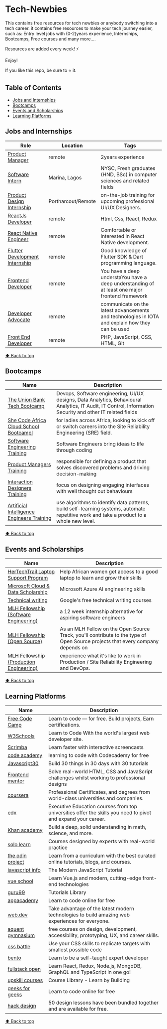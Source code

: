 # Tech-Newbies
This contains free resources for tech newbies or anybody switching into a tech career.
it contains free resources to make your tech journey easier, such as: Entry level jobs with (0-2)years experience, Internships, Bootcamps, Free courses and many more....

Resources are added every week! ⚡

Enjoy!

If you like this repo, be sure to ⭐ it.

## Table of Contents

- [Jobs and Internships](#jobs-and-internships)
- [Bootcamps](#bootcamps)
- [Events and Scholarships](#events-and-scholarships)
- [Learning Platforms](#learning-platforms)



## Jobs and Internships

| Role  |  Location |  Tags |
|---|---|-------------|
|[Product Manager](https://codersrank.homerun.co/product-manager/en?utm_source=CodersRank+-+coders&utm_campaign=a569e34343-20220324_PM_campaign&utm_medium=email&utm_term=0_aecf5642a9-a569e34343-69622609) | remote | 2years experience |
|[Software Intern](mailto:Ogonna.Idia@blueadvisoryng.com) | Marina, Lagos | NYSC, Fresh graduates (HND, BSc) in computer sciences and related fields |
|[Product Design Internship](https://forms.office.com/pages/responsepage.aspx?id=DQSIkWdsW0yxEjajBLZtrQAAAAAAAAAAAAO__dJmVytUM1ZBM1E5OElaOEpSUUwySURPTTRTRFNNRS4u) | Portharcout/Remote |on-the-job training for upcoming professional UI/UX Designers. |
|[ReactJs Developer](https://www.kadogo.co/front-end-developer/) | remote | Html, Css, React, Redux |
|[React Native Engineer](https://jobs.lever.co/workbravely/fe5ea206-219b-4679-861e-ee3e0accc1db) | remote |Comfortable or interested in React Native development.|
|[Flutter Development Internship](https://youramigoapp.notion.site/Flutter-Development-Internship-Paid-a7c5b2c1947d403798761fbe75b587f2) | remote | Good knowledge of Flutter SDK & Dart programming language.|
|[Frontend Developer](https://trustbit.tech/careers/frontend-developer) | remote |You have a deep understaYou have a deep understanding of at least one major frontend framework |
|[Developer Advocate](https://iota.bamboohr.com/jobs/view.php?id=195) | remote | communicate on the latest advancements and technologies in IOTA and explain how they can be used |
|[Front End Developer](https://native-land.ca/how-to-contribute/jobs/hiring-front-end-developer/) | remote | PHP, JavaScript, CSS, HTML, Git |


[⬆️ Back to top](#table-of-contents)


## Bootcamps

| Name  |  Description|
|---|-------------------|
|[The Union Bank Tech Bootcamp](https://www.jobberman.com/job-seeker/union-bank?utm_source=campaign&utm_medium=email&utm_campaign=cmp-union-bank-2022-03-25&utm_term=newsletter%20jobseeker%20biweekly) | Devops, Software engineering, UI/UX designs, Data Analytics, Behavioural Analytics, IT Audit, IT Control, Information Security and other IT related fields | 
|[She Code Africa Cloud School Bootcampl](https://docs.google.com/forms/d/e/1FAIpQLSdzocrNFmUUyK6mLsBvqoMZe4mib8S2URdMNn57lN8pZOYhQg/viewform) | for ladies across Africa, looking to kick off or switch careers into the Site Reliability Engineering (SRE) field. |
|[Software Engineering Training](https://digitalproductschool.io/application/software-engineering/) | Software Engineers bring ideas to life through coding |
|[Product Managers Training](https://digitalproductschool.io/application/product-management/) |responsible for defining a product that solves discovered problems and driving decision-making |
|[Interaction Designers Training](https://digitalproductschool.io/application/interaction-design/) | focus on designing engaging interfaces with well thought out behaviours |
|[Artificial Intelligence Engineers Training](https://digitalproductschool.io/application/artificial-intelligence/) |use algorithms to identify data patterns, build self-learning systems, automate repetitive work and take a product to a whole new level.|


[⬆️ Back to top](#table-of-contents)


## Events and Scholarships

| Name  |  Description|
|---|-----------------------------------|
|[HerTechTrail Laptop Support Program](https://lu.ma/hertechtrail-laptop) | Help African women get  access to a good laptop to learn and grow their skills |
|[Microsoft Cloud & Data Scholarship](https://www.udacity.com/scholarships/microsoft-cloud-data-scholarship) | Microsoft Azure AI engineering skills |
|[Technical writing](https://developers.google.com/tech-writing/announcements) |  Google's free technical writing courses |
|[MLH Fellowship (Software Engineering)](https://fellowship.mlh.io/programs/software-engineering) |a 12 week internship alternative for aspiring software engineers |
|[MLH Fellowship (Open Source)](https://fellowship.mlh.io/programs/open-source) | As an MLH Fellow on the Open Source Track, you'll contribute to the type of Open Source projects that every company depends on |
|[MLH Fellowship (Production Engineering)](https://fellowship.mlh.io/programs/production-engineering) | experience what it's like to work in Production / Site Reliability Engineering and DevOps. |


[⬆️ Back to top](#table-of-contents)


## Learning Platforms

| Name  |  Description|
|---|-----------------------------------|
|[Free Code Camp](https://freecodecamp.org) | Learn to code — for free. Build projects, Earn certifications. |
|[W3Schools](https://www.w3schools.com/) | Learn to Code With the world's largest web developer site. |
|[Scrimba](https://scrimba.com/) | Learn faster with interactive screencasts |
|[code academy](https://codecademy.com) | learning to code with Codecademy for free |
|[Javascript30](https://javascript30.com) | Build 30 things in 30 days with 30 tutorials |
|[Frontend mentor](https://frontendmentor.io) | Solve real-world HTML, CSS and JavaScript challenges whilst working to professional designs |
|[coursera](https://coursera.org) | Professional Certificates, and degrees from world-class universities and companies. |
|[edx](https://edx.org) | Executive Education courses from top universities offer the skills you need to pivot and expand your career. |
|[Khan academy](https://khanacademy.org) | Build a deep, solid understanding in math, science, and more. |
|[solo learn](https://sololearn.com/) | Courses designed by experts with real-world practice |
|[the odin project](https://www.theodinproject.com) | Learn from a curriculum with the best curated online tutorials, blogs, and courses. |
|[javascript info](https://javascript.info/) | The Modern JavaScript Tutorial |
|[vue school](https://vueschool.io/) | Learn Vue.js and modern, cutting-edge front-end technologies |
|[guru99](https://www.guru99.com/) | Tutorials Library |
|[appacademy](https://open.appacademy.io/) | Learn to code online for free |
|[web.dev](https://web.dev/) | Take advantage of the latest modern technologies to build amazing web experiences for everyone. |
|[aquent gymnasium](https://thegymnasium.com) |free courses on design, development, accessibility, prototyping, UX, and career skills. |
|[css battle](https://cssbattle.dev/) | Use your CSS skills to replicate targets with smallest possible code |
|[bento](https://bento.io/) | Learn to be a self-taught expert developer |
|[fullstack open](https://fullstackopen.com/en/) | Learn React, Redux, Node.js, MongoDB, GraphQL and TypeScript in one go! |
|[upskill courses](https://upskillcourses.com/courses) | Course Library - Learn by Building |
|[geeks for geeks](https://www.geeksforgeeks.org/web-development/) | Learn to code online for free|
|[hack design](https://hackdesign.org/lessons) | 50 design lessons have been bundled together and are available for free. |


[⬆️ Back to top](#table-of-contents)
